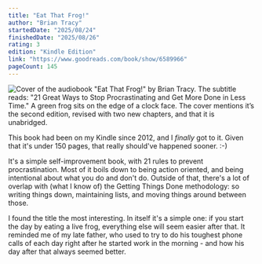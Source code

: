 ```yaml
---
title: "Eat That Frog!"
author: "Brian Tracy"
startedDate: "2025/08/24"
finishedDate: "2025/08/26"
rating: 3
edition: "Kindle Edition"
link: "https://www.goodreads.com/book/show/6589966"
pageCount: 145
---
```


![Cover of the audiobook "Eat That Frog!" by Brian Tracy. The subtitle reads: "21 Great Ways to Stop Procrastinating and Get More Done in Less Time." A green frog sits on the edge of a clock face. The cover mentions it’s the second edition, revised with two new chapters, and that it is unabridged.](https://images-na.ssl-images-amazon.com/images/S/compressed.photo.goodreads.com/books/1328327358i/6589966.jpg)

This book had been on my Kindle since 2012, and I *finally* got to it. Given that it's under 150 pages, that really should've happened sooner. :-)

It's a simple self-improvement book, with 21 rules to prevent procrastination. Most of it boils down to being action oriented, and being intentional about what you do and don't do. Outside of that, there's a lot of overlap with (what I know of) the Getting Things Done methodology: so writing things down, maintaining lists, and moving things around between those.

I found the title the most interesting. In itself it's a simple one: if you start the day by eating a live frog, everything else will seem easier after that. It reminded me of my late father, who used to try to do his toughest phone calls of each day right after he started work in the morning - and how his day after that always seemed better.